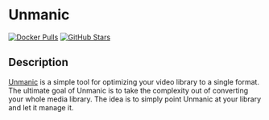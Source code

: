 # Unmanic

[![Docker Pulls](https://img.shields.io/docker/pulls/josh5/unmanic?style=flat-square&color=607D8B&label=docker%20pulls&logo=docker)](https://hub.docker.com/r/josh5/unmanic)
[![GitHub Stars](https://img.shields.io/github/stars/josh5/unmanic?style=flat-square&color=607D8B&label=github%20stars&logo=github)](https://github.com/josh5/unmanic)

## Description

[Unmanic](https://github.com/josh5/unmanic) is a simple tool for optimizing your video library to a single format. The ultimate goal of Unmanic is to take the complexity out of converting your whole media library. The idea is to simply point Unmanic at your library and let it manage it.
